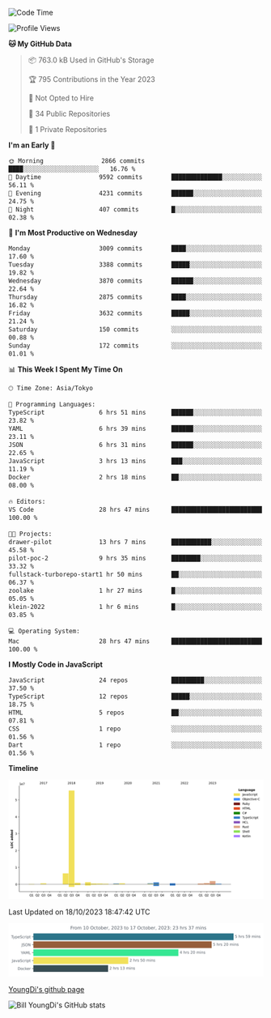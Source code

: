 <!--START_SECTION:waka-->
![Code Time](http://img.shields.io/badge/Code%20Time-39%20hrs%2046%20mins-blue)

![Profile Views](http://img.shields.io/badge/Profile%20Views-91-blue)

**🐱 My GitHub Data** 

> 📦 763.0 kB Used in GitHub's Storage 
 > 
> 🏆 795 Contributions in the Year 2023
 > 
> 🚫 Not Opted to Hire
 > 
> 📜 34 Public Repositories 
 > 
> 🔑 1 Private Repositories 
 > 
**I'm an Early 🐤** 

```text
🌞 Morning                2866 commits        ████░░░░░░░░░░░░░░░░░░░░░   16.76 % 
🌆 Daytime                9592 commits        ██████████████░░░░░░░░░░░   56.11 % 
🌃 Evening                4231 commits        ██████░░░░░░░░░░░░░░░░░░░   24.75 % 
🌙 Night                  407 commits         █░░░░░░░░░░░░░░░░░░░░░░░░   02.38 % 
```
📅 **I'm Most Productive on Wednesday** 

```text
Monday                   3009 commits        ████░░░░░░░░░░░░░░░░░░░░░   17.60 % 
Tuesday                  3388 commits        █████░░░░░░░░░░░░░░░░░░░░   19.82 % 
Wednesday                3870 commits        ██████░░░░░░░░░░░░░░░░░░░   22.64 % 
Thursday                 2875 commits        ████░░░░░░░░░░░░░░░░░░░░░   16.82 % 
Friday                   3632 commits        █████░░░░░░░░░░░░░░░░░░░░   21.24 % 
Saturday                 150 commits         ░░░░░░░░░░░░░░░░░░░░░░░░░   00.88 % 
Sunday                   172 commits         ░░░░░░░░░░░░░░░░░░░░░░░░░   01.01 % 
```


📊 **This Week I Spent My Time On** 

```text
🕑︎ Time Zone: Asia/Tokyo

💬 Programming Languages: 
TypeScript               6 hrs 51 mins       ██████░░░░░░░░░░░░░░░░░░░   23.82 % 
YAML                     6 hrs 39 mins       ██████░░░░░░░░░░░░░░░░░░░   23.11 % 
JSON                     6 hrs 31 mins       ██████░░░░░░░░░░░░░░░░░░░   22.65 % 
JavaScript               3 hrs 13 mins       ███░░░░░░░░░░░░░░░░░░░░░░   11.19 % 
Docker                   2 hrs 18 mins       ██░░░░░░░░░░░░░░░░░░░░░░░   08.00 % 

🔥 Editors: 
VS Code                  28 hrs 47 mins      █████████████████████████   100.00 % 

🐱‍💻 Projects: 
drawer-pilot             13 hrs 7 mins       ███████████░░░░░░░░░░░░░░   45.58 % 
pilot-poc-2              9 hrs 35 mins       ████████░░░░░░░░░░░░░░░░░   33.32 % 
fullstack-turborepo-start1 hr 50 mins        ██░░░░░░░░░░░░░░░░░░░░░░░   06.37 % 
zoolake                  1 hr 27 mins        █░░░░░░░░░░░░░░░░░░░░░░░░   05.05 % 
klein-2022               1 hr 6 mins         █░░░░░░░░░░░░░░░░░░░░░░░░   03.85 % 

💻 Operating System: 
Mac                      28 hrs 47 mins      █████████████████████████   100.00 % 
```

**I Mostly Code in JavaScript** 

```text
JavaScript               24 repos            █████████░░░░░░░░░░░░░░░░   37.50 % 
TypeScript               12 repos            █████░░░░░░░░░░░░░░░░░░░░   18.75 % 
HTML                     5 repos             ██░░░░░░░░░░░░░░░░░░░░░░░   07.81 % 
CSS                      1 repo              ░░░░░░░░░░░░░░░░░░░░░░░░░   01.56 % 
Dart                     1 repo              ░░░░░░░░░░░░░░░░░░░░░░░░░   01.56 % 
```



**Timeline**

![Lines of Code chart](https://raw.githubusercontent.com/Youngdi/Youngdi/master/assets/bar_graph.png)


 Last Updated on 18/10/2023 18:47:42 UTC
<!--END_SECTION:waka-->

![wakatime](./images/stat.svg)

[YoungDi's github page](https://youngdi.github.io)

![Bill YoungDi's GitHub stats](https://github-readme-stats.vercel.app/api?username=youngdi&count_private=true&show_icons=true)
